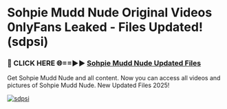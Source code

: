 # Sohpie Mudd Nude Original Videos 0nlyFans Leaked - Files Updated! (sdpsi)

<h3>🔴 CLICK HERE 🌐==►► <a href="https://tinyurl.com/52m3yx9h" rel="nofollow">Sohpie Mudd Nude Updated Files</a></h3>

Get Sohpie Mudd Nude and all content. Now you can access all videos and pictures of Sohpie Mudd Nude. New Updated Files 2025!

[![sdpsi](https://i.imgur.com/TnHtlc8.gif)](https://tinyurl.com/52m3yx9h)

